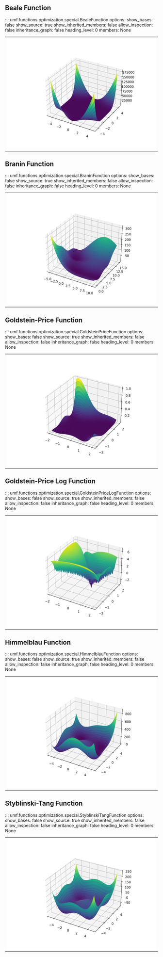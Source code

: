 ## Beale Function

<!-- prettier-ignore -->
::: umf.functions.optimization.special.BealeFunction
    options:
        show_bases: false
        show_source: true
        show_inherited_members: false
        allow_inspection: false
        inheritance_graph: false
        heading_level: 0
        members: None

|                                                           |
| :-------------------------------------------------------: |
| ![BealeFunction](../../../extra/images/BealeFunction.png) |

## Branin Function

<!-- prettier-ignore -->
::: umf.functions.optimization.special.BraninFunction
    options:
        show_bases: false
        show_source: true
        show_inherited_members: false
        allow_inspection: false
        inheritance_graph: false
        heading_level: 0
        members: None

|                                                             |
| :---------------------------------------------------------: |
| ![BraninFunction](../../../extra/images/BraninFunction.png) |

## Goldstein-Price Function

<!-- prettier-ignore -->
::: umf.functions.optimization.special.GoldsteinPriceFunction
    options:
        show_bases: false
        show_source: true
        show_inherited_members: false
        allow_inspection: false
        inheritance_graph: false
        heading_level: 0
        members: None

|                                                                             |
| :-------------------------------------------------------------------------: |
| ![GoldsteinPriceFunction](../../../extra/images/GoldsteinPriceFunction.png) |

## Goldstein-Price Log Function

<!-- prettier-ignore -->
::: umf.functions.optimization.special.GoldsteinPriceLogFunction
    options:
        show_bases: false
        show_source: true
        show_inherited_members: false
        allow_inspection: false
        inheritance_graph: false
        heading_level: 0
        members: None

|                                                                                   |
| :-------------------------------------------------------------------------------: |
| ![GoldsteinPriceLogFunction](../../../extra/images/GoldsteinPriceLogFunction.png) |

## Himmelblau Function

<!-- prettier-ignore -->
::: umf.functions.optimization.special.HimmelblauFunction
    options:
        show_bases: false
        show_source: true
        show_inherited_members: false
        allow_inspection: false
        inheritance_graph: false
        heading_level: 0
        members: None

|                                                                     |
| :-----------------------------------------------------------------: |
| ![HimmelblauFunction](../../../extra/images/HimmelblauFunction.png) |

## Styblinski-Tang Function

<!-- prettier-ignore -->
::: umf.functions.optimization.special.StyblinskiTangFunction
    options:
        show_bases: false
        show_source: true
        show_inherited_members: false
        allow_inspection: false
        inheritance_graph: false
        heading_level: 0
        members: None

|                                                                             |
| :-------------------------------------------------------------------------: |
| ![StyblinskiTangFunction](../../../extra/images/StyblinskiTangFunction.png) |
